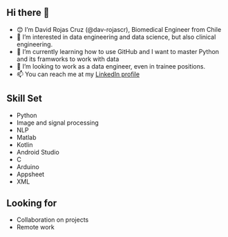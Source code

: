 ## Hi there 👋

- 😊 I’m David Rojas Cruz (@dav-rojascr), Biomedical Engineer from Chile
- 👀 I’m interested in data engineering and data science, but also clinical engineering.
- 🌱 I’m currently learning how to use GitHub and I want to master Python and its framworks to work with data
- 💞️ I’m looking to work as a data engineer, even in trainee positions. 
- 📫 You can reach me at my [LinkedIn profile](https://www.linkedin.com/in/david-rojas-cruz/)

 
## Skill Set 

- Python
- Image and signal processing
- NLP
- Matlab
- Kotlin
- Android Studio
- C
- Arduino
- Appsheet
- XML


## Looking for
- Collaboration on projects
- Remote work 

